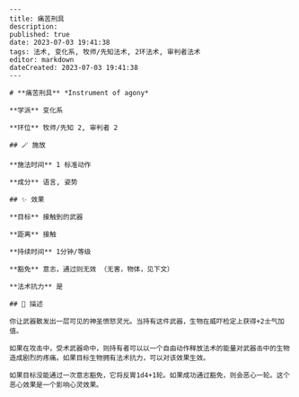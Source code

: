 
    ---
    title: 痛苦刑具
    description: 
    published: true
    date: 2023-07-03 19:41:38
    tags: 法术, 变化系, 牧师/先知法术, 2环法术, 审判者法术
    editor: markdown
    dateCreated: 2023-07-03 19:41:38
    ---

    # **痛苦刑具** *Instrument of agony*

    **学派** 变化系 

    **环位** 牧师/先知 2, 审判者 2

    ## 🪄 施放

    **施法时间** 1 标准动作

    **成分** 语言, 姿势

    ## ✨ 效果 

    **目标** 接触到的武器 

    **距离** 接触  

    **持续时间** 1分钟/等级 

    **豁免** 意志，通过则无效 （无害，物体，见下文）

    **法术抗力** 是

    ## 📖 描述

    你让武器散发出一层可见的神圣愤怒灵光。当持有这件武器，生物在威吓检定上获得+2士气加值。

    如果在攻击中，受术武器命中，则持有者可以以一个自由动作释放法术的能量对武器击中的生物造成剧烈的疼痛。如果目标生物拥有法术抗力，可以对该效果生效。

    如果目标没能通过一次意志豁免，它将反胃1d4+1轮。如果成功通过豁免，则会恶心一轮。这个恶心效果是一个影响心灵效果。
    